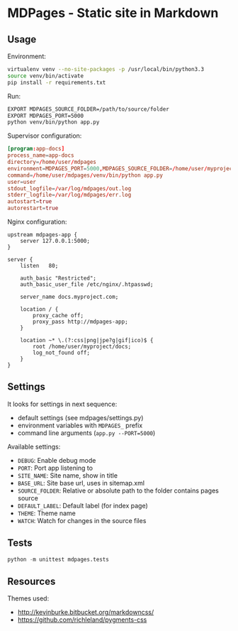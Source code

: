 MDPages - Static site in Markdown
=================================

Usage
-----

Environment:
```bash
virtualenv venv --no-site-packages -p /usr/local/bin/python3.3
source venv/bin/activate
pip install -r requirements.txt
```

Run:
```bash
EXPORT MDPAGES_SOURCE_FOLDER=/path/to/source/folder
EXPORT MDPAGES_PORT=5000
python venv/bin/python app.py
```

Supervisor configuration:
```conf
[program:app-docs]
process_name=app-docs
directory=/home/user/mdpages
environment=MDPAGES_PORT=5000,MDPAGES_SOURCE_FOLDER=/home/user/myproject/docs
command=/home/user/mdpages/venv/bin/python app.py
user=user
stdout_logfile=/var/log/mdpages/out.log
stderr_logfile=/var/log/mdpages/err.log
autostart=true
autorestart=true
```

Nginx configuration:
```nginx
upstream mdpages-app {
    server 127.0.0.1:5000;
}

server {
    listen   80;

    auth_basic "Restricted";
    auth_basic_user_file /etc/nginx/.htpasswd;

    server_name docs.myproject.com;

    location / {
        proxy_cache off;
        proxy_pass http://mdpages-app;
    }

    location ~* \.(?:css|png|jpe?g|gif|ico)$ {
        root /home/user/myproject/docs;
        log_not_found off;
    }
}
```

Settings
--------

It looks for settings in next sequence:
- default settings (see mdpages/settings.py)
- environment variables with ```MDPAGES_``` prefix
- command line arguments (```app.py --PORT=5000```)

Available settings:
- ```DEBUG```: Enable debug mode
- ```PORT```: Port app listening to
- ```SITE_NAME```: Site name, show in title
- ```BASE_URL```: Site base url, uses in sitemap.xml
- ```SOURCE_FOLDER```: Relative or absolute path to the folder contains pages source
- ```DEFAULT_LABEL```: Default label (for index page)
- ```THEME```: Theme name
- ```WATCH```: Watch for changes in the source files

Tests
-----

```python
python -m unittest mdpages.tests
```

Resources
---------

Themes used:
- http://kevinburke.bitbucket.org/markdowncss/
- https://github.com/richleland/pygments-css
